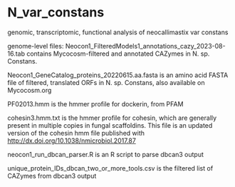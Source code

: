 # N_var_constans
genomic, transcriptomic, functional analysis of neocallimastix var constans

genome-level files: 
Neocon1_FilteredModels1_annotations_cazy_2023-08-16.tab contains Mycocosm-filtered and annotated CAZymes in N. sp. Constans.

Neocon1_GeneCatalog_proteins_20220615.aa.fasta is an amino acid FASTA file of filtered, translated ORFs in N. sp. Constans, also available on Mycocosm.org

PF02013.hmm is the hmmer profile for dockerin, from PFAM

cohesin3.hmm.txt is the hmmer profile for cohesin, which are generally present in multiple copies in fungal scaffoldins. This file is an updated version of the cohesin hmm file published with http://dx.doi.org/10.1038/nmicrobiol.2017.87 

neocon1_run_dbcan_parser.R is an R script to parse dbcan3 output

unique_protein_IDs_dbcan_two_or_more_tools.csv is the filtered list of CAZymes from dbcan3 output

